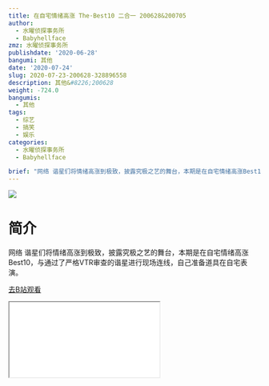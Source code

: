 ```yaml
---
title: 在自宅情绪高涨 The·Best10 二合一 200628&200705
author:
  - 水曜侦探事务所
  - Babyhellface
zmz: 水曜侦探事务所
publishdate: '2020-06-28'
bangumi: 其他
date: '2020-07-24'
slug: 2020-07-23-200628-328896558
description: 其他&#8226;200628
weight: -724.0
bangumis:
  - 其他
tags:
  - 综艺
  - 搞笑
  - 娱乐
categories:
  - 水曜侦探事务所
  - Babyhellface

brief: "网络 谐星们将情绪高涨到极致，披露究极之艺的舞台，本期是在自宅情绪高涨Best10，与通过了严格VTR审查的谐星进行现场连线，自己准备道具在自宅表演。"
---
```

![](https://raw.githubusercontent.com/tcgriffith/owaraisite/master/static/tmpimg/47bdcba3646462c0d3f4fc39670e0d6036d4e2eb.jpg.480.jpg)
# 简介  
网络
谐星们将情绪高涨到极致，披露究极之艺的舞台，本期是在自宅情绪高涨Best10，与通过了严格VTR审查的谐星进行现场连线，自己准备道具在自宅表演。  

[去B站观看](https://www.bilibili.com/video/av328896558/)
<div class ="resp-container"><iframe class="testiframe" src="//player.bilibili.com/player.html?aid=328896558"", scrolling="no", allowfullscreen="true" > </iframe></div> 
